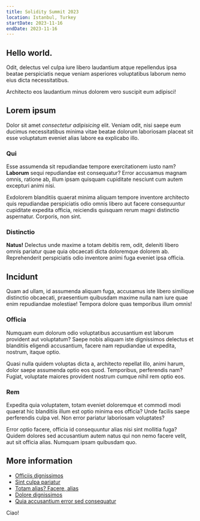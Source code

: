```yaml
---
title: Solidity Summit 2023
location: Istanbul, Turkey
startDate: 2023-11-16
endDate: 2023-11-16
---
```


## Hello world.

Odit, delectus vel culpa iure libero laudantium atque repellendus ipsa beatae perspiciatis neque veniam asperiores voluptatibus laborum nemo eius dicta necessitatibus.

Architecto eos laudantium minus dolorem vero suscipit eum adipisci!

## Lorem ipsum

Dolor sit amet _consectetur adipisicing_ elit. Veniam odit, nisi saepe eum ducimus necessitatibus minima vitae beatae dolorum laboriosam placeat sit esse voluptatum eveniet alias labore ea explicabo illo.

### Qui

Esse assumenda sit repudiandae tempore exercitationem iusto nam? **Laborum** sequi repudiandae est consequatur? Error accusamus magnam omnis, ratione ab, illum ipsam quisquam cupiditate nesciunt cum autem excepturi animi nisi.

Exdolorem blanditiis quaerat minima aliquam tempore inventore architecto quis repudiandae perspiciatis odio omnis libero aut facere consequuntur cupiditate expedita officia, reiciendis quisquam rerum magni distinctio aspernatur. Corporis, non sint.

### Distinctio

**Natus!** Delectus unde maxime a totam debitis rem, odit, deleniti libero omnis pariatur quae quia obcaecati dicta doloremque dolorem ab. Reprehenderit perspiciatis odio inventore animi fuga eveniet ipsa officia.

## Incidunt

Quam ad ullam, id assumenda aliquam fuga, accusamus iste libero similique distinctio obcaecati, praesentium quibusdam maxime nulla nam iure quae enim repudiandae molestiae! Tempora dolore quas temporibus illum omnis!

### Officia

Numquam eum dolorum odio voluptatibus accusantium est laborum provident aut voluptatum? Saepe nobis aliquam iste dignissimos delectus et blanditiis eligendi accusantium, facere nam repudiandae ut expedita, nostrum, itaque optio.

Quasi nulla quidem voluptas dicta a, architecto repellat illo, animi harum, dolor saepe assumenda optio eos quod. Temporibus, perferendis nam? Fugiat, voluptate maiores provident nostrum cumque nihil rem optio eos.

### Rem

Expedita quia voluptatem, totam eveniet doloremque et commodi modi quaerat hic blanditiis illum est optio minima eos officia? Unde facilis saepe perferendis culpa vel. Non error pariatur laboriosam voluptates?

Error optio facere, officia id consequuntur alias nisi sint mollitia fuga? Quidem dolores sed accusantium autem natus qui non nemo facere velit, aut sit officia alias. Numquam ipsam quibusdam quo.

## More information
 
- [Officiis dignissimos](#)
- [Sint culpa pariatur](#)
- [Totam alias? Facere, alias](#)
- [Dolore dignissimos](#)
- [Quia accusantium error sed consequatur](#)

Ciao!
